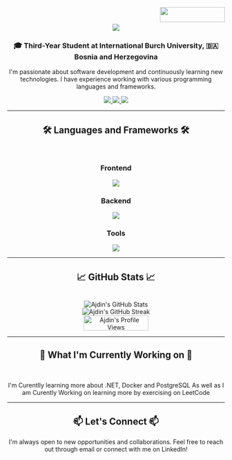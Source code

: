 <img align="right" src="https://visitor-badge.laobi.icu/badge?page_id=AjdinOmeragic.AjdinOmeragic" width="150" height="35" />


<h1 align="center">
    <img src="https://readme-typing-svg.herokuapp.com/?font=Righteous&size=35&center=true&vCenter=true&width=500&height=70&duration=4000&lines=Hello+There;+I'm+Ajdin+Omeragic!;+Nice+To+Meet+You;" />
</h1>

<h3 align="center">🎓 Third-Year Student at International Burch University, 🇧🇦 Bosnia and Herzegovina</h3>

<p align="center">
  I'm passionate about software development and continuously learning new technologies. I have experience working with various programming languages and frameworks.
</p>

<div align="center"> 
  <a href="mailto:ajdin.omeragic.pl@gmail.com">
    <img src="https://img.shields.io/badge/Gmail-333333?style=for-the-badge&logo=gmail&logoColor=red" />
  </a>
  <a href="https://www.linkedin.com/in/ajdin-omeragic-91281329a/" target="_blank">
    <img src="https://img.shields.io/badge/LinkedIn-0077B5?style=for-the-badge&logo=linkedin&logoColor=white" />
  </a>
  <a href="https://leetcode.com/u/Ajdin2002/" target="_blank">
    <img src="https://img.shields.io/badge/LeetCode-FFA116?style=for-the-badge&logo=leetcode&logoColor=white" />
  </a>
</div>


<hr/>

<h2 align="center">🛠 Languages and Frameworks 🛠</h2>
<br/>

<div align="center">
    <h3>Frontend</h3>
    <img src="https://skillicons.dev/icons?i=html,css,react,javascript,tailwind,figma" />
</div>

<div align="center">
    <h3>Backend</h3>
    <img src="https://skillicons.dev/icons?i=c,cs,cpp,python,dotnet,kotlin,php,java,solidity" />
</div>

<div align="center">
    <h3>Tools</h3>
    <img src="https://skillicons.dev/icons?i=docker,mysql,postgresql,github,git,vscode" />
</div>

<hr/>

<h2 align="center">📈 GitHub Stats 📈</h2>
<br/>
<div align="center">
  <img src="https://github-readme-stats.vercel.app/api?username=AjdinOmeragic&show_icons=true&theme=radical" alt="Ajdin's GitHub Stats" />
  <br/>
  <img src="https://github-readme-streak-stats.herokuapp.com/?user=AjdinOmeragic&theme=radical" alt="Ajdin's GitHub Streak" />
</div>

<div align="center">
  <img src="https://komarev.com/ghpvc/?username=AjdinOmeragic&color=brightgreen" alt="Ajdin's Profile Views" width="150" height="35" />
</div>


<hr/>

<h2 align="center">🌱 What I'm Currently Working on 🌱</h2>
<br/>
<p align="center">
  I'm Curentlly learning more about .NET, Docker and PostgreSQL
  As well as I am Curently Working on learning more by exercising on LeetCode
</p>

<hr/>

<h2 align="center">📫 Let's Connect 📫</h2>
<p align="center">
  I'm always open to new opportunities and collaborations. Feel free to reach out through email or connect with me on LinkedIn!
</p>

